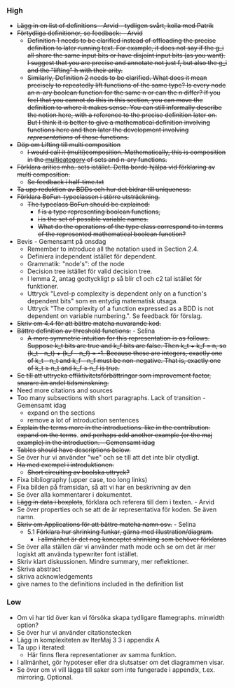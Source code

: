 
### High 

- ~~Lägg in en list of definitions - Arvid - tydligen svårt, kolla med Patrik~~
- ~~Förtydliga definitioner, se feedback: - Arvid~~
	- ~~Definition 1 needs to be clarified instead of offloading the precise definition to later running text. For example, it does not say if the g_i all share the same input bits or have disjoint input bits (as you want). I suggest that you are precise and annotate not just f, but also the g_i and the "lifting" h with their arity.~~
	- ~~Similarly, Definition 2 needs to be clarified. What does it mean precisely to repeatedly lift functions of the same type? Is every node an n-ary boolean function for the same n or can the n differ? If you feel that you cannot do this in this section, you can move the definition to where it makes sense. You can still informally describe the notion here, with a reference to the precise definition later on. But I think it is better to give a mathematical definition involving functions here and then later the development involving *representations* of those functions.~~
- ~~Döp om Lifting till multi composition~~
	- ~~I would call it (multi)composition. Mathematically, this is composition in the [multicategory](https://en.wikipedia.org/wiki/Multicategory#Examples) of sets and n-ary functions.~~
- ~~Förklara arities mha. sets istället. Detta borde hjälpa vid förklaring av multi composition.~~
	- ~~Se feedback i half-time.txt~~
- ~~Ta upp reduktion av BDDs och hur det bidrar till uniqueness.~~
- ~~Förklara BoFun-typeclassen i större utsträckning.~~
	- ~~The typeclass BoFun should be explained:~~
	  * ~~f is a type representing boolean functions,~~
	  * ~~i is the set of possible variable names.~~
	  * ~~What do the operations of the type class correspond to in terms of the represented mathematical boolean function?~~
- Bevis - Gemensamt på onsdag
	- Remember to introduce all the notation used in Section 2.4.
	- Definiera independent istället för dependent.
	- Grammatik: "node's": of the node
	- Decision tree istället för valid decision tree.
	- I lemma 2, antag godtyckligt p så blir c1 och c2 tal istället för funktioner.
	- Uttryck "Level-p complexity is dependent only on a function's dependent bits" som en entydig matematisk utsaga.
	- Uttryck "The complexity of a function expressed as a BDD is not dependent on variable numbering.". Se feedback för förslag.
- ~~Skriv om 4.4 för att bättre matcha nuvarande kod.~~
- ~~Bättre definition av threshold functions:~~ - Selina
	- ~~A more symmetric intuition for this representation is as follows. Suppose k_t bits are true and k_f bits are false. Then k_t + k_f = n, so (k_t - n_t) + (k_f - n_f) = -1. Because these are integers, exactly one of k_t - n_t and k_f - n_f must be non-negative. That is, exactly one of k_t ≥ n_t and k_f ≥ n_f is true.~~
- ~~Se till att uttrycka effiktivitetsförbättringar som improvement factor, snarare än andel tidsminskning.~~
- Need more citations and sources
- Too many subsections with short paragraphs. Lack of transition - Gemensamt idag
	- expand on the sections 
	- remove a lot of introduction sentences
- ~~Explain the terms more in the introductions. like in the contribution. expand on the terms~~. ~~and perhaps add another example (or the maj example) in the introduction. - Gemensamt idag~~
- ~~Tables should have descriptions below.~~
- Se över hur vi använder "we" och se till att det inte blir otydligt.
- ~~Ha med exempel i introduktionen.~~
	- ~~Short circuiting av boolska uttryck?~~
- Fixa bibliography (upper case, too long links)
- Fixa bilden på framsidan, så att vi har en beskrivning av den
- Se över alla kommentarer i dokumentet.
- ~~Lägg in data i boxplots~~, förklara och referera till dem i texten. - Arvid
- Se över properties och se att de är representativa för koden. Se även namn.
- ~~Skriv om Applications för att bättre matcha namn osv.~~ - Selina
	-  5.1 ~~Förklara hur shrinking funkar, gärna med illustration/diagram.~~
		- ~~I allmänhet är det nog konceptet shrinking som behöver förklaras~~
- Se över alla ställen där vi använder math mode och se om det är mer logiskt att använda typewriter font istället.
- Skriv klart diskussionen. Mindre summary, mer reflektioner.
- Skriva abstract
- skriva acknowledgements
- give names to the definitions included in the definition list
### Low

- Om vi har tid över kan vi försöka skapa tydligare flamegraphs. minwidth option?
- Se över hur vi använder citationstecken
- Lägg in komplexiteten av IterMaj 3 3 i appendix A
- Ta upp i iterated:
	- Här finns flera representationer av samma funktion.
- I allmänhet, gör hypoteser eller dra slutsatser om det diagrammen visar.
- Se över om vi vill lägga till saker som inte fungerade i appendix, t.ex. mirroring. Optional.

